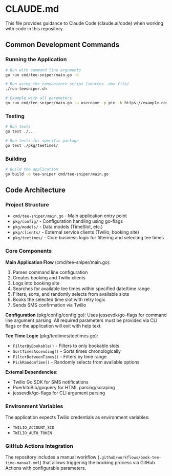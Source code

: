 # CLAUDE.md

This file provides guidance to Claude Code (claude.ai/code) when working with code in this repository.

## Common Development Commands

### Running the Application
```bash
# Run with command line arguments
go run cmd/tee-sniper/main.go -h

# Run using the convenience script (sources .env file)
./run-teesniper.sh

# Example with all parameters
go run cmd/tee-sniper/main.go -u username -p pin -b https://example.com/ -d 7 -t 15:00 -e 17:00 -n toNumber -f fromNumber
```

### Testing
```bash
# Run tests
go test ./...

# Run tests for specific package
go test ./pkg/teetimes/
```

### Building
```bash
# Build the application
go build -o tee-sniper cmd/tee-sniper/main.go
```

## Code Architecture

### Project Structure
- `cmd/tee-sniper/main.go` - Main application entry point
- `pkg/config/` - Configuration handling using go-flags
- `pkg/models/` - Data models (TimeSlot, etc.)
- `pkg/clients/` - External service clients (Twilio, booking site)
- `pkg/teetimes/` - Core business logic for filtering and selecting tee times

### Core Components

**Main Application Flow** (cmd/tee-sniper/main.go):
1. Parses command line configuration
2. Creates booking and Twilio clients
3. Logs into booking site
4. Searches for available tee times within specified date/time range
5. Filters, sorts, and randomly selects from available slots
6. Books the selected time slot with retry logic
7. Sends SMS confirmation via Twilio

**Configuration** (pkg/config/config.go):
Uses jessevdk/go-flags for command line argument parsing. All required parameters must be provided via CLI flags or the application will exit with help text.

**Tee Time Logic** (pkg/teetimes/teetimes.go):
- `FilterByBookable()` - Filters to only bookable slots
- `SortTimesAscending()` - Sorts times chronologically
- `FilterBetweenTimes()` - Filters by time range
- `PickRandomTime()` - Randomly selects from available options

**External Dependencies**:
- Twilio Go SDK for SMS notifications
- PuerkitoBio/goquery for HTML parsing/scraping
- jessevdk/go-flags for CLI argument parsing

### Environment Variables
The application expects Twilio credentials as environment variables:
- `TWILIO_ACCOUNT_SID`
- `TWILIO_AUTH_TOKEN`

### GitHub Actions Integration
The repository includes a manual workflow (`.github/workflows/book-tee-time-manual.yml`) that allows triggering the booking process via GitHub Actions with configurable parameters.